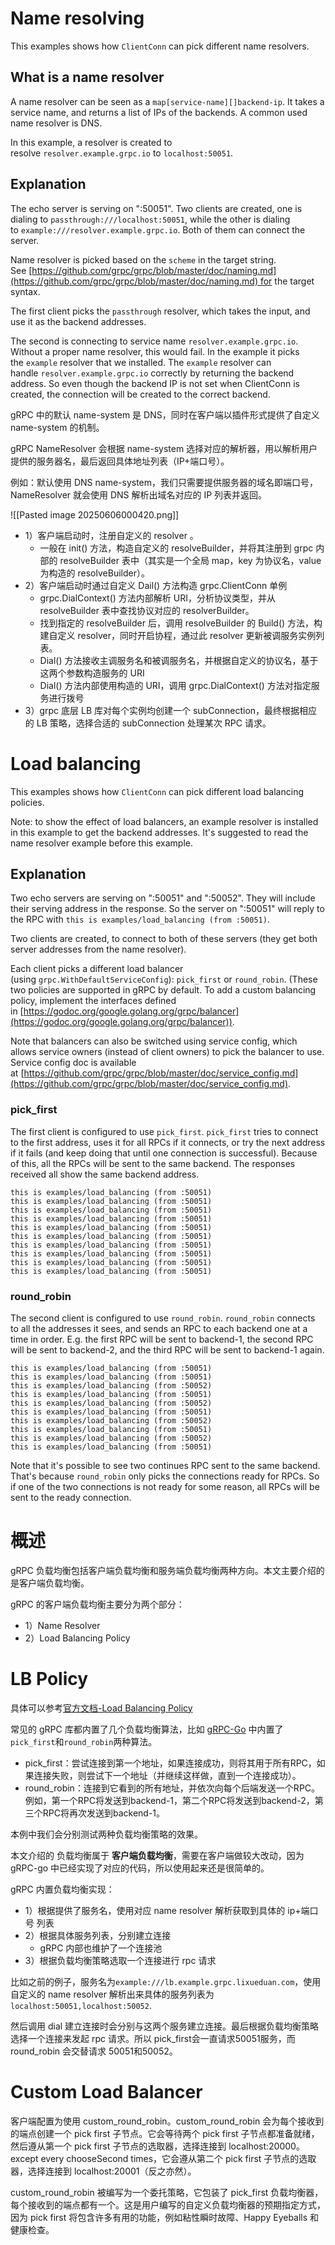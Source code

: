 # Name resolving

This examples shows how `ClientConn` can pick different name resolvers.

## What is a name resolver

A name resolver can be seen as a `map[service-name][]backend-ip`. It takes a service name, and returns a list of IPs of the backends. A common used name resolver is DNS.

In this example, a resolver is created to resolve `resolver.example.grpc.io` to `localhost:50051`.

## Explanation
The echo server is serving on ":50051". Two clients are created, one is dialing to `passthrough:///localhost:50051`, while the other is dialing to `example:///resolver.example.grpc.io`. Both of them can connect the server.

Name resolver is picked based on the `scheme` in the target string. See [https://github.com/grpc/grpc/blob/master/doc/naming.md](https://github.com/grpc/grpc/blob/master/doc/naming.md) for the target syntax.

The first client picks the `passthrough` resolver, which takes the input, and use it as the backend addresses.

The second is connecting to service name `resolver.example.grpc.io`. Without a proper name resolver, this would fail. In the example it picks the `example` resolver that we installed. The `example` resolver can handle `resolver.example.grpc.io` correctly by returning the backend address. So even though the backend IP is not set when ClientConn is created, the connection will be created to the correct backend.

gRPC 中的默认 name-system 是 DNS，同时在客户端以插件形式提供了自定义 name-system 的机制。

gRPC NameResolver 会根据 name-system 选择对应的解析器，用以解析用户提供的服务器名，最后返回具体地址列表（IP+端口号）。

例如：默认使用 DNS name-system，我们只需要提供服务器的域名即端口号，NameResolver 就会使用 DNS 解析出域名对应的 IP 列表并返回。

![[Pasted image 20250606000420.png]]

- 1）客户端启动时，注册自定义的 resolver 。
    - 一般在 init() 方法，构造自定义的 resolveBuilder，并将其注册到 grpc 内部的 resolveBuilder 表中（其实是一个全局 map，key 为协议名，value 为构造的 resolveBuilder）。
- 2）客户端启动时通过自定义 Dail() 方法构造 grpc.ClientConn 单例
    - grpc.DialContext() 方法内部解析 URI，分析协议类型，并从 resolveBuilder 表中查找协议对应的 resolverBuilder。
    - 找到指定的 resolveBuilder 后，调用 resolveBuilder 的 Build() 方法，构建自定义 resolver，同时开启协程，通过此 resolver 更新被调服务实例列表。
    - Dial() 方法接收主调服务名和被调服务名，并根据自定义的协议名，基于这两个参数构造服务的 URI
    - Dial() 方法内部使用构造的 URI，调用 grpc.DialContext() 方法对指定服务进行拨号
- 3）grpc 底层 LB 库对每个实例均创建一个 subConnection，最终根据相应的 LB 策略，选择合适的 subConnection 处理某次 RPC 请求。

# Load balancing

This examples shows how `ClientConn` can pick different load balancing policies.

Note: to show the effect of load balancers, an example resolver is installed in this example to get the backend addresses. It's suggested to read the name resolver example before this example.

## Explanation

Two echo servers are serving on ":50051" and ":50052". They will include their serving address in the response. So the server on ":50051" will reply to the RPC with `this is examples/load_balancing (from :50051)`.

Two clients are created, to connect to both of these servers (they get both server addresses from the name resolver).

Each client picks a different load balancer (using `grpc.WithDefaultServiceConfig`): `pick_first` or `round_robin`. (These two policies are supported in gRPC by default. To add a custom balancing policy, implement the interfaces defined in [https://godoc.org/google.golang.org/grpc/balancer](https://godoc.org/google.golang.org/grpc/balancer)).

Note that balancers can also be switched using service config, which allows service owners (instead of client owners) to pick the balancer to use. Service config doc is available at [https://github.com/grpc/grpc/blob/master/doc/service_config.md](https://github.com/grpc/grpc/blob/master/doc/service_config.md).

### pick_first

The first client is configured to use `pick_first`. `pick_first` tries to connect to the first address, uses it for all RPCs if it connects, or try the next address if it fails (and keep doing that until one connection is successful). Because of this, all the RPCs will be sent to the same backend. The responses received all show the same backend address.

```
this is examples/load_balancing (from :50051)
this is examples/load_balancing (from :50051)
this is examples/load_balancing (from :50051)
this is examples/load_balancing (from :50051)
this is examples/load_balancing (from :50051)
this is examples/load_balancing (from :50051)
this is examples/load_balancing (from :50051)
this is examples/load_balancing (from :50051)
this is examples/load_balancing (from :50051)
this is examples/load_balancing (from :50051)
```

### round_robin

The second client is configured to use `round_robin`. `round_robin` connects to all the addresses it sees, and sends an RPC to each backend one at a time in order. E.g. the first RPC will be sent to backend-1, the second RPC will be sent to backend-2, and the third RPC will be sent to backend-1 again.

```
this is examples/load_balancing (from :50051)
this is examples/load_balancing (from :50051)
this is examples/load_balancing (from :50052)
this is examples/load_balancing (from :50051)
this is examples/load_balancing (from :50052)
this is examples/load_balancing (from :50051)
this is examples/load_balancing (from :50052)
this is examples/load_balancing (from :50051)
this is examples/load_balancing (from :50052)
this is examples/load_balancing (from :50051)
```

Note that it's possible to see two continues RPC sent to the same backend. That's because `round_robin` only picks the connections ready for RPCs. So if one of the two connections is not ready for some reason, all RPCs will be sent to the ready connection.


# 概述
gRPC 负载均衡包括客户端负载均衡和服务端负载均衡两种方向。本文主要介绍的是客户端负载均衡。

gRPC 的客户端负载均衡主要分为两个部分：

- 1）Name Resolver
- 2）Load Balancing Policy


# LB Policy
具体可以参考[官方文档-Load Balancing Policy](https://github.com/grpc/grpc/blob/master/doc/load-balancing.md)

常见的 gRPC 库都内置了几个负载均衡算法，比如 [gRPC-Go](https://github.com/grpc/grpc-go/tree/master/examples/features/load_balancing#pick_first) 中内置了`pick_first`和`round_robin`两种算法。

- pick_first：尝试连接到第一个地址，如果连接成功，则将其用于所有RPC，如果连接失败，则尝试下一个地址（并继续这样做，直到一个连接成功）。
- round_robin：连接到它看到的所有地址，并依次向每个后端发送一个RPC。例如，第一个RPC将发送到backend-1，第二个RPC将发送到backend-2，第三个RPC将再次发送到backend-1。

本例中我们会分别测试两种负载均衡策略的效果。


本文介绍的 负载均衡属于 **客户端负载均衡**，需要在客户端做较大改动，因为 gRPC-go 中已经实现了对应的代码，所以使用起来还是很简单的。

gRPC 内置负载均衡实现：

- 1）根据提供了服务名，使用对应 name resolver 解析获取到具体的 ip+端口号 列表
- 2）根据具体服务列表，分别建立连接
    - gRPC 内部也维护了一个连接池
- 3）根据负载均衡策略选取一个连接进行 rpc 请求

比如之前的例子，服务名为`example:///lb.example.grpc.lixueduan.com`，使用自定义的 name resolver 解析出来具体的服务列表为`localhost:50051,localhost:50052`.

然后调用 dial 建立连接时会分别与这两个服务建立连接。最后根据负载均衡策略选择一个连接来发起 rpc 请求。所以 pick_first会一直请求50051服务，而 round_robin 会交替请求 50051和50052。


# Custom Load Balancer
客户端配置为使用 custom_round_robin。custom_round_robin 会为每个接收到的端点创建一个 pick first 子节点。它会等待两个 pick first 子节点都准备就绪，然后遵从第一个 pick first 子节点的选取器，选择连接到 localhost:20000。except every chooseSecond times，它会遵从第二个 pick first 子节点的选取器，选择连接到 localhost:20001（反之亦然）。

custom_round_robin 被编写为一个委托策略，它包装了 pick_first 负载均衡器，每个接收到的端点都有一个。这是用户编写的自定义负载均衡器的预期指定方式，因为 pick first 将包含许多有用的功能，例如粘性瞬时故障、Happy Eyeballs 和健康检查。